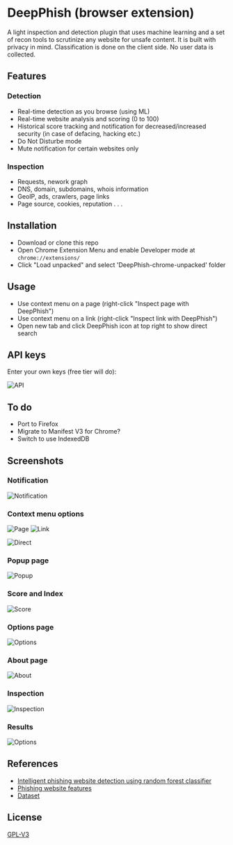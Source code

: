 
# DeepPhish (browser extension)

A light inspection and detection plugin that uses machine learning and a set of recon tools to scrutinize any website for unsafe content. It is built with privacy in mind. Classification is done on the client side. No user data is collected.

## Features

### Detection

- Real-time detection as you browse (using ML)
- Real-time website analysis and scoring (0 to 100)
- Historical score tracking and notification for decreased/increased security (in case of defacing, hacking etc.)
- Do Not Disturbe mode
- Mute notification for certain websites only

### Inspection

- Requests, nework graph
- DNS, domain, subdomains, whois information
- GeoIP, ads, crawlers, page links
- Page source, cookies, reputation . . .

## Installation

- Download or clone this repo
- Open Chrome Extension Menu and enable Developer mode at
  ```chrome://extensions/```
- Click "Load unpacked" and select 'DeepPhish-chrome-unpacked' folder

## Usage

- Use context menu on a page (right-click "Inspect page with DeepPhish")
- Use context menu on a link (right-click "Inspect link with DeepPhish")
- Open new tab and click DeepPhish icon at top right to show direct search

## API keys 

Enter your own keys (free tier will do):

![API](images/apikeys.png)


## To do

- Port to Firefox
- Migrate to Manifest V3 for Chrome?
- Switch to use IndexedDB 

## Screenshots

### Notification
![Notification](images/notif.png)

### Context menu options

![Page](images/inspect-page.png)
![Link](images/inspect-link.png)


![Direct](images/direct-search.png)

### Popup page

![Popup](images/popup.png)

### Score and Index

![Score](images/score-red-up.png)

### Options page

![Options](images/options.png)


### About page
![About](images/about.png)


### Inspection

![Inspection](images/inspection.png)

### Results

![Options](images/results.png)

## References

- [Intelligent phishing website detection using random forest classifier](https://ieeexplore.ieee.org/abstract/document/8252051/)
- [Phishing website features](PhishingWebsitesFeatures.docx)
- [Dataset](https://archive.ics.uci.edu/ml/datasets/phishing+websites)


## License

[GPL-V3](LICENSE)

